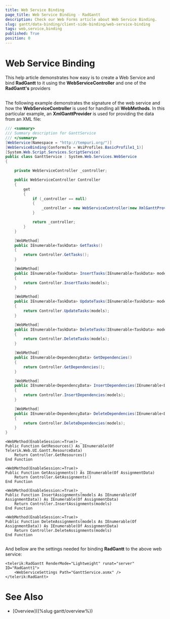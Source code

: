 ```yaml
---
title: Web Service Binding
page_title: Web Service Binding - RadGantt
description: Check our Web Forms article about Web Service Binding.
slug: gantt/data-binding/client-side-binding/web-service-binding
tags: web,service,binding
published: True
position: 0
---
```


# Web Service Binding

This help article demonstrates how easy is to create a Web Service and bind **RadGantt** to it using the **WebServiceController** and one of the **RadGantt's** providers

## 

The following example demonstrates the signature of the web service and how the **WebServiceController** is used for handling all **WebMethods**. In this particular example, an **XmlGanttProvider** is used for providing the data from an XML file:

````C#
/// <summary>
/// Summary description for GanttService
/// </summary>
[WebService(Namespace = "http://tempuri.org/")]
[WebServiceBinding(ConformsTo = WsiProfiles.BasicProfile1_1)]
[System.Web.Script.Services.ScriptService]
public class GanttService : System.Web.Services.WebService
{

	private WebServiceController _controller;

	public WebServiceController Controller
	{
		get
		{
			if (_controller == null)
			{
				_controller = new WebServiceController(new XmlGanttProvider(Server.MapPath("~/App_Data/Tasks.xml"), true));
			}

			return _controller;
		}
	}

	[WebMethod]
	public IEnumerable<TaskData> GetTasks()
	{
		return Controller.GetTasks();
	}

	[WebMethod]
	public IEnumerable<TaskData> InsertTasks(IEnumerable<TaskData> models)
	{
		return Controller.InsertTasks(models);
	}

	[WebMethod]
	public IEnumerable<TaskData> UpdateTasks(IEnumerable<TaskData> models)
	{
		return Controller.UpdateTasks(models);
	}

	[WebMethod]
	public IEnumerable<TaskData> DeleteTasks(IEnumerable<TaskData> models)
	{
		return Controller.DeleteTasks(models);
	}

	[WebMethod]
	public IEnumerable<DependencyData> GetDependencies()
	{
		return Controller.GetDependencies();
	}

	[WebMethod]
	public IEnumerable<DependencyData> InsertDependencies(IEnumerable<DependencyData> models)
	{
		return Controller.InsertDependencies(models);
	}

	[WebMethod]
	public IEnumerable<DependencyData> DeleteDependencies(IEnumerable<DependencyData> models)
	{
		return Controller.DeleteDependencies(models);
	}
}	
````

````VB.NET
<WebMethod(EnableSession:=True)> _
Public Function GetResources() As IEnumerable(Of Telerik.Web.UI.Gantt.ResourceData)
    Return Controller.GetResources()
End Function

<WebMethod(EnableSession:=True)> _
Public Function GetAssignments() As IEnumerable(Of AssignmentData)
    Return Controller.GetAssignments()
End Function

<WebMethod(EnableSession:=True)> _
Public Function InsertAssignments(models As IEnumerable(Of AssignmentData)) As IEnumerable(Of AssignmentData)
    Return Controller.InsertAssignments(models)
End Function

<WebMethod(EnableSession:=True)> _
Public Function DeleteAssignments(models As IEnumerable(Of AssignmentData)) As IEnumerable(Of AssignmentData)
    Return Controller.DeleteAssignments(models)
End Function
	
````

And bellow are the settings needed for binding **RadGantt** to the above web service:

````ASPNET
<telerik:RadGantt RenderMode="Lightweight" runat="server" ID="RadGantt1">
	<WebServiceSettings Path="GanttService.asmx" />
</telerik:RadGantt>
````



# See Also

 * [Overview]({%slug gantt/overview%})
